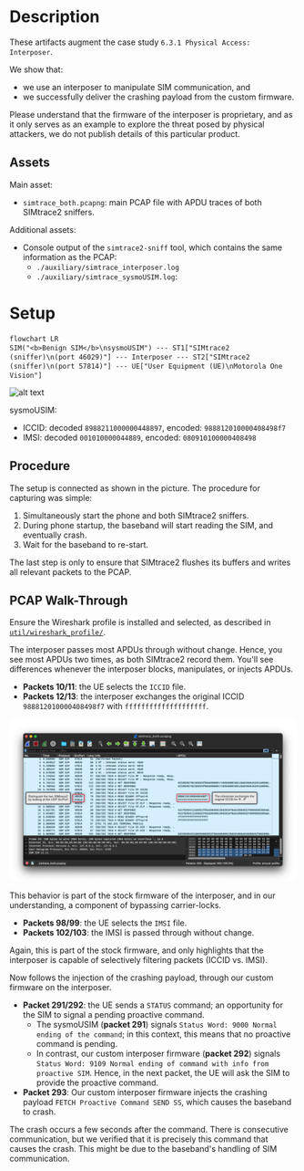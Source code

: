 # Description

These artifacts augment the case study `6.3.1 Physical Access: Interposer`.

We show that:
- we use an interposer to manipulate SIM communication, and
- we successfully deliver the crashing payload from the custom firmware.

Please understand that the firmware of the interposer is proprietary, and as it only serves as an example to explore the threat posed by physical attackers, we do not publish details of this particular product.

## Assets
Main asset:
- `simtrace_both.pcapng`: main PCAP file with APDU traces of both SIMtrace2 sniffers.

Additional assets:
- Console output of the `simtrace2-sniff` tool, which contains the same information as the PCAP:
  - `./auxiliary/simtrace_interposer.log`
  -  `./auxiliary/simtrace_sysmoUSIM.log`: 


# Setup

```mermaid
flowchart LR
SIM("<b>Benign SIM</b>\nsysmoUSIM") --- ST1["SIMtrace2 (sniffer)\n(port 46029)"] --- Interposer --- ST2["SIMtrace2 (sniffer)\n(port 57814)"] --- UE["User Equipment (UE)\nMotorola One Vision"]
```

![alt text](img/setup_annotated.png)

sysmoUSIM:
- ICCID: decoded `8988211000000448897`, encoded: `988812010000408498f7`
- IMSI: decoded `001010000044889`, encoded: `080910100000408498`

## Procedure

The setup is connected as shown in the picture. The procedure for capturing was simple:

1. Simultaneously start the phone and both SIMtrace2 sniffers.
2. During phone startup, the baseband will start reading the SIM, and eventually crash.
3. Wait for the baseband to re-start.

The last step is only to ensure that SIMtrace2 flushes its buffers and writes all relevant packets to the PCAP.

## PCAP Walk-Through

Ensure the Wireshark profile is installed and selected, as described in [`util/wireshark_profile/`](../../util/wireshark_profile/README.md).

The interposer passes most APDUs through without change. Hence, you see most APDUs two times, as both SIMtrace2 record them. You'll see differences whenever the interposer blocks, manipulates, or injects APDUs.

- **Packets 10/11**: the UE selects the `ICCID` file.
- **Packets 12/13**: the interposer exchanges the original ICCID `988812010000408498f7` with `ffffffffffffffffffff`.

![](./img/interposer_iccid_screenshot.png)

This behavior is part of the stock firmware of the interposer, and in our understanding, a component of bypassing carrier-locks.

- **Packets 98/99**: the UE selects the `IMSI` file.
- **Packets 102/103**: the IMSI is passed through without change.

Again, this is part of the stock firmware, and only highlights that the interposer is capable of selectively filtering packets (ICCID vs. IMSI).

Now follows the injection of the crashing payload, through our custom firmware on the interposer.

- **Packet 291/292**: the UE sends a `STATUS` command; an opportunity for the SIM to signal a pending proactive command.
  - The sysmoUSIM (**packet 291**) signals `Status Word: 9000 Normal ending of the command`; in this context, this means that no proactive command is pending.
  - In contrast, our custom interposer firmware (**packet 292**) signals `Status Word: 9109 Normal ending of command with info from proactive SIM`. Hence, in the next packet, the UE will ask the SIM to provide the proactive command.
- **Packet 293**: Our custom interposer firmware injects the crashing payload `FETCH Proactive Command SEND SS`, which causes the baseband to crash.

The crash occurs a few seconds after the command. There is consecutive communication, but we verified that it is precisely this command that causes the crash. This might be due to the baseband's handling of SIM communication.